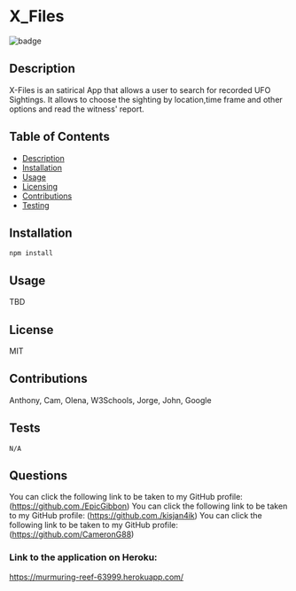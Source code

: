 # X_Files
  ![badge](https://img.shields.io/badge/License-MIT-red)

## Description
X-Files is an satirical App that allows a user to search for recorded UFO Sightings. It allows to choose the sighting by location,time frame and other options and read the witness' report.

## Table of Contents
* [Description](#Description)
* [Installation](#Installation)
* [Usage](#Usage)
* [Licensing](#License)
* [Contributions](#Contributions)
* [Testing](#Tests)

## Installation

```
npm install
```

## Usage
TBD

## License
MIT

## Contributions
Anthony, Cam, Olena, W3Schools, Jorge, John, Google

## Tests
```
N/A
```

## Questions 
You can click the following link to be taken to my GitHub profile: (https://github.com./EpicGibbon)
You can click the following link to be taken to my GitHub profile: (https://github.com./kisjan4ik)
You can click the following link to be taken to my GitHub profile: (https://github.com/CameronG88)


### Link to the application on Heroku:

 https://murmuring-reef-63999.herokuapp.com/